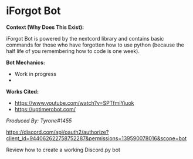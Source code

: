 # iForgot Bot

**Context (Why Does This Exist):**

iForgot Bot is powered by the nextcord library and contains basic commands for those who have forgotten how to use python (because the half life of you remembering how to code is one week).

**Bot Mechanics:**

- Work in progress
-

**Works Cited:**

- https://www.youtube.com/watch?v=SPTfmiYiuok 
- https://uptimerobot.com/

*Produced By: Tyrone#1455*

https://discord.com/api/oauth2/authorize?client_id=944062622758752287&permissions=139590078016&scope=bot

Review how to create a working Discord.py bot
